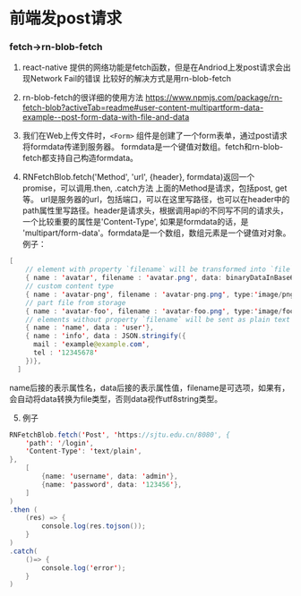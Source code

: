 # 前端发post请求


### fetch->rn-blob-fetch
1. react-native 提供的网络功能是fetch函数，但是在Andriod上发post请求会出现Network Fail的错误
比较好的解决方式是用rn-blob-fetch

2. rn-blob-fetch的很详细的使用方法
https://www.npmjs.com/package/rn-fetch-blob?activeTab=readme#user-content-multipartform-data-example--post-form-data-with-file-and-data


3. 我们在Web上传文件时，`<Form>` 组件是创建了一个form表单，通过post请求将formdata传递到服务器。
formdata是一个键值对数组。fetch和rn-blob-fetch都支持自己构造formdata。

4. RNFetchBlob.fetch('Method', 'url', {header}, formdata)返回一个promise，可以调用.then, .catch方法
上面的Method是请求，包括post, get等。 url是服务器的url，包括端口，可以在这里写路径，也可以在header中的path属性里写路径。header是请求头，根据调用api的不同写不同的请求头，一个比较重要的属性是'Content-Type', 如果是formdata的话，是
'multipart/form-data'。formdata是一个数组，数组元素是一个键值对对象。
例子：
```java
[
    // element with property `filename` will be transformed into `file` in form data
    { name : 'avatar', filename : 'avatar.png', data: binaryDataInBase64},
    // custom content type
    { name : 'avatar-png', filename : 'avatar-png.png', type:'image/png', data: binaryDataInBase64},
    // part file from storage
    { name : 'avatar-foo', filename : 'avatar-foo.png', type:'image/foo', data: RNFetchBlob.wrap(path_to_a_file)},
    // elements without property `filename` will be sent as plain text
    { name : 'name', data : 'user'},
    { name : 'info', data : JSON.stringify({
      mail : 'example@example.com',
      tel : '12345678'
    })},
  ]
```
name后接的表示属性名，data后接的表示属性值，filename是可选项，如果有，会自动将data转换为file类型，否则data视作utf8string类型。

5. 例子
```java
RNFetchBlob.fetch('Post', 'https://sjtu.edu.cn/8080', {
    'path': '/login',
    'Content-Type': 'text/plain',
},
    [
        {name: 'username', data: 'admin'},
        {name: 'password', data: '123456'},
    ]
)
.then (
    (res) => {
        console.log(res.tojson());
    }
)
.catch(
    ()=> {
        console.log('error');
    }
)

```